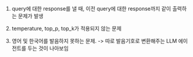 1. query에 대한 response를 낼 때, 이전 query에 대한 response까지 같이 출력하는 문제가 발생

2. temperature, top_p, top_k가 적용되지 않는 문제

3. 영어 및 한국어를 발음하지 못하는 문제. -> 따로 발음기호로 변환해주는 LLM 에이전트를 두는 것이 나아보임